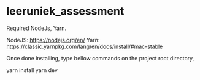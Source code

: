 # leeruniek_assessment

Required NodeJs, Yarn.

NodeJS: https://nodejs.org/en/
Yarn: https://classic.yarnpkg.com/lang/en/docs/install/#mac-stable


Once done installing, type bellow commands on the project root directory,

yarn install
yarn dev
